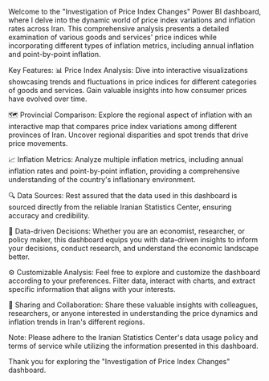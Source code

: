 Welcome to the "Investigation of Price Index Changes" Power BI dashboard, where I delve into the dynamic world of price index variations and inflation rates across Iran. This comprehensive analysis presents a detailed examination of various goods and services' price indices while incorporating different types of inflation metrics, including annual inflation and point-by-point inflation.

Key Features:
📊 Price Index Analysis: Dive into interactive visualizations showcasing trends and fluctuations in price indices for different categories of goods and services. Gain valuable insights into how consumer prices have evolved over time.

🗺️ Provincial Comparison: Explore the regional aspect of inflation with an interactive map that compares price index variations among different provinces of Iran. Uncover regional disparities and spot trends that drive price movements.

📈 Inflation Metrics: Analyze multiple inflation metrics, including annual inflation rates and point-by-point inflation, providing a comprehensive understanding of the country's inflationary environment.

🔍 Data Sources: Rest assured that the data used in this dashboard is sourced directly from the reliable Iranian Statistics Center, ensuring accuracy and credibility.

🎯 Data-driven Decisions: Whether you are an economist, researcher, or policy maker, this dashboard equips you with data-driven insights to inform your decisions, conduct research, and understand the economic landscape better.

⚙️ Customizable Analysis: Feel free to explore and customize the dashboard according to your preferences. Filter data, interact with charts, and extract specific information that aligns with your interests.

📣 Sharing and Collaboration: Share these valuable insights with colleagues, researchers, or anyone interested in understanding the price dynamics and inflation trends in Iran's different regions.

Note:
Please adhere to the Iranian Statistics Center's data usage policy and terms of service while utilizing the information presented in this dashboard.

Thank you for exploring the "Investigation of Price Index Changes" dashboard.
